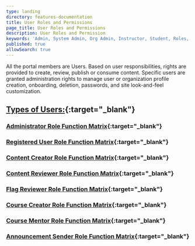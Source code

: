 ```yaml
---
type: landing
directory: features-documentation
title: User Roles and Permissions
page_title: User Roles and Permissions
description: User Roles and Permission
keywords: 'Admin, System Admin, Org Admin, Instructor, Student, Roles, Permissions'
published: true
allowSearch: true
---
```

All the portal members are Users. Based on user responsibilities, rights are provided to create, review, publish or consume content. Specific users are granted administration rights to manage user or organization profile creation, onboarding, deletion, passwords, and site look-and-feel customization.

## [Types of Users:](features-documentation/user_type){:target="_blank"}

### [Administrator Role Function Matrix](features-documentation/adminrole_matrix){:target="_blank"}

### [Registered User Role Function Matrix](features-documentation/userrole_matrix){:target="_blank"}

### [Content Creator Role Function Matrix](features-documentation/contentcreatorrole_matrix){:target="_blank"}

### [Content Reviewer Role Function Matrix](features-documentation/reviewerrole_matrix){:target="_blank"}

### [Flag Reviewer Role Function Matrix](features-documentation/flagreviewerrole_matrix){:target="_blank"}

### [Course Creator Role Function Matrix](features-documentation/coursecreatorrole_matrix){:target="_blank"}

### [Course Mentor Role Function Matrix](features-documentation/coursementorrole_matrix){:target="_blank"}

### [Announcement Sender Role Function Matrix](features-documentation/announcement_senderrrole_matrix){:target="_blank"}

